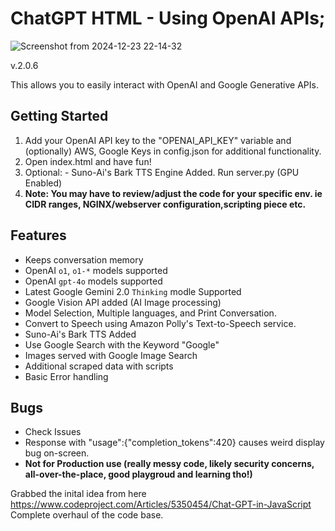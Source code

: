 # ChatGPT HTML - Using OpenAI APIs; 
![Screenshot from 2024-12-23 22-14-32](https://github.com/user-attachments/assets/f26717ea-6048-4353-b668-7a10d66583f9)

v.2.0.6

This allows you to easily interact with OpenAI and Google Generative APIs.

## Getting Started

1. Add your OpenAI API key to the "OPENAI_API_KEY" variable and (optionally) AWS, Google Keys in config.json for additional functionality. 
2. Open index.html and have fun!
3. Optional: - Suno-Ai's Bark TTS Engine Added. Run server.py (GPU Enabled)
4. **Note: You may have to review/adjust the code for your specific env. ie CIDR ranges, NGINX/webserver configuration,scripting piece etc.**
   
## Features

- Keeps conversation memory
- OpenAI ```o1```, ```o1-*``` models supported
- OpenAI ```gpt-4o``` models supported
- Latest Google Gemini 2.0 ```Thinking``` modle Supported 
- Google Vision API added (AI Image processing)
- Model Selection, Multiple languages, and Print Conversation.
- Convert to Speech using Amazon Polly's Text-to-Speech service.
- Suno-Ai's Bark TTS Added
- Use Google Search with the Keyword "Google"
- Images served with Google Image Search
- Additional scraped data with scripts
- Basic Error handling

## Bugs
- Check Issues
- Response with "usage":{"completion_tokens":420} causes weird display bug on-screen.
- **Not for Production use (really messy code, likely security concerns, all-over-the-place, good playgroud and learning tho!)**

Grabbed the inital idea from here https://www.codeproject.com/Articles/5350454/Chat-GPT-in-JavaScript <br>
Complete overhaul of the code base.
